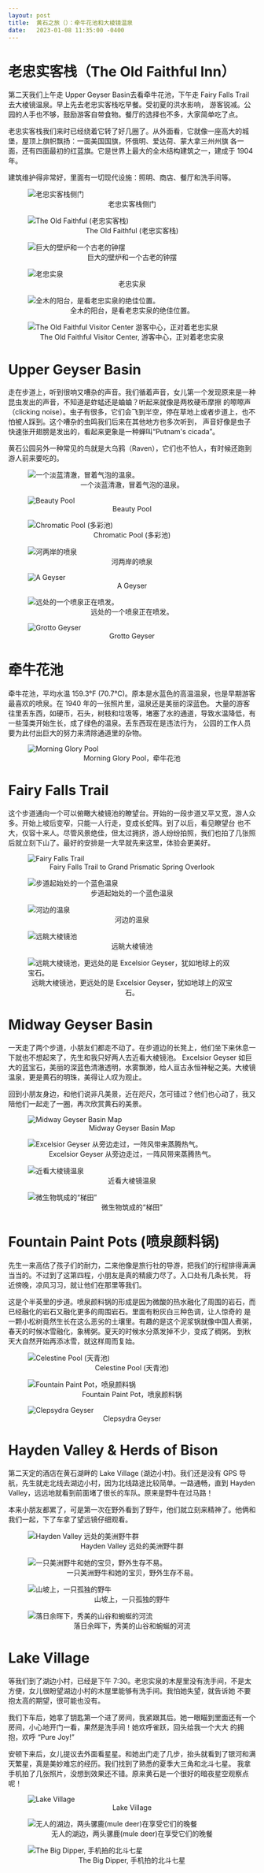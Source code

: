 ```yaml
---
layout: post
title:  黄石之旅（）：牵牛花池和大棱镜温泉
date:   2023-01-08 11:35:00 -0400
---
```


# 老忠实客栈（The Old Faithful Inn）

第二天我们上午走 Upper Geyser Basin去看牵牛花池，下午走 Fairy Falls Trail 去大棱镜温泉。早上先去老忠实客栈吃早餐。受初夏的洪水影响，
游客锐减。公园的人手也不够，鼓励游客自带食物。餐厅的选择也不多，大家简单吃了点。

老忠实客栈我们来时已经绕着它转了好几圈了。从外面看，它就像一座高大的城堡，屋顶上旗帜飘扬：一面美国国旗，怀俄明、爱达荷、蒙大拿三州州旗
各一面，还有四面最初的红蓝旗。它是世界上最大的全木结构建筑之一，建成于 1904 年。

建筑维护得非常好，里面有一切现代设施：照明、商店、餐厅和洗手间等。

<figure>
  <img src="../../../assets/images/Yellowstone-Day2/Old-Faithful-Inn.jpg" alt="老忠实客栈侧门"/>
  <center><figcaption>老忠实客栈侧门</figcaption></center>
</figure>

<figure>
  <img src="../../../assets/images/Yellowstone-Day2/Old-Faithful-Inn-2.jpg" alt="The Old Faithful (老忠实客栈)"/>
  <center><figcaption>The Old Faithful (老忠实客栈)</figcaption></center>
</figure>

<figure>
  <img src="../../../assets/images/Yellowstone-Day2/Old-Faithful-Inn-3.jpg" alt="巨大的壁炉和一个古老的钟摆"/>
  <center><figcaption>巨大的壁炉和一个古老的钟摆</figcaption></center>
</figure>

<figure>
  <img src="../../../assets/images/Yellowstone-Day2/Old-Faithful-Geyser.jpg" alt="老忠实泉"/>
  <center><figcaption>老忠实泉</figcaption></center>
</figure>

<figure>
  <img src="../../../assets/images/Yellowstone-Day2/Old-Faithful-Inn-4.jpg" alt="全木的阳台，是看老忠实泉的绝佳位置。"/>
  <center><figcaption>全木的阳台，是看老忠实泉的绝佳位置。</figcaption></center>
</figure>

<figure>
  <img src="../../../assets/images/Yellowstone-Day2/Old-Faithful-Visitor-Center.jpg" alt="The Old Faithful Visitor Center 游客中心，正对着老忠实泉"/>
  <center><figcaption>The Old Faithful Visitor Center, 游客中心，正对着老忠实泉</figcaption></center>
</figure>

# Upper Geyser Basin

走在步道上，听到很响又嘈杂的声音。我们循着声音，女儿第一个发现原来是一种昆虫发出的声音，不知道是蚱蜢还是蛐蛐？听起来就像是两枚硬币摩擦
的嚓嚓声（clicking noise）。虫子有很多，它们会飞到半空，停在草地上或者步道上，也不怕被人踩到。这个嘈杂的虫鸣我们后来在其他地方也多次听到，
声音好像是虫子快速张开翅膀是发出的，看起来更象是一种蝉叫“Putnam's cicada”。

黄石公园另外一种常见的鸟就是大乌鸦（Raven），它们也不怕人，有时候还跑到游人前来要吃的。

<figure>
  <img src="../../../assets/images/Yellowstone-Day2/A-Sapphire-Pool.jpg" alt="一个淡蓝清澈，冒着气泡的温泉。"/>
  <center><figcaption>一个淡蓝清澈，冒着气泡的温泉。</figcaption></center>
</figure>

<figure>
  <img src="../../../assets/images/Yellowstone-Day2/Beauty-Pool.jpg" alt="Beauty Pool"/>
  <center><figcaption>Beauty Pool</figcaption></center>
</figure>

<figure>
  <img src="../../../assets/images/Yellowstone-Day2/Chromatic-Pool.jpg" alt="Chromatic Pool (多彩池)"/>
  <center><figcaption>Chromatic Pool (多彩池)</figcaption></center>
</figure>

<figure>
  <img src="../../../assets/images/Yellowstone-Day2/Firehole-River.jpg" alt="河两岸的喷泉"/>
  <center><figcaption>河两岸的喷泉</figcaption></center>
</figure>

<figure>
  <img src="../../../assets/images/Yellowstone-Day2/A-Geyser.jpg" alt="A Geyser"/>
  <center><figcaption>A Geyser</figcaption></center>
</figure>

<figure>
  <img src="../../../assets/images/Yellowstone-Day2/Scenic-View.jpg" alt="远处的一个喷泉正在喷发。"/>
  <center><figcaption>远处的一个喷泉正在喷发。</figcaption></center>
</figure>

<figure>
  <img src="../../../assets/images/Yellowstone-Day2/Grotto-Geyser.jpg" alt="Grotto Geyser"/>
  <center><figcaption>Grotto Geyser</figcaption></center>
</figure>

# 牵牛花池

牵牛花池，平均水温 159.3°F (70.7°C)。原本是水蓝色的高温温泉，也是早期游客最喜欢的喷泉。在 1940 年的一张照片里，温泉还是美丽的深蓝色。
大量的游客往里丢东西，如硬币，石头，树枝和垃圾等，堵塞了水的通道，导致水温降低，有一些藻类开始生长，成了绿色的温泉。丢东西现在是违法行为，
公园的工作人员要为此付出巨大的努力来清除通道里的杂物。

<figure>
  <img src="../../../assets/images/Yellowstone-Day2/Morning-Glory-Pool.jpg" alt="Morning Glory Pool"/>
  <center><figcaption>Morning Glory Pool，牵牛花池</figcaption></center>
</figure>


# Fairy Falls Trail

这个步道通向一个可以俯瞰大棱镜池的瞭望台。开始的一段步道又平又宽，游人众多。开始上坡后变窄，只能一人行走，变成长蛇阵。到了以后，看见瞭望台
也不大，仅容十来人。尽管风景绝佳，但太过拥挤，游人纷纷拍照，我们也拍了几张照后就立刻下山了。最好的安排是一大早就先来这里，体验会更美好。

<figure>
  <img src="../../../assets/images/Yellowstone-Day2/Fairy-Falls-Trail.png" alt="Fairy Falls Trail"/>
  <center><figcaption>Fairy Falls Trail to Grand Prismatic Spring Overlook</figcaption></center>
</figure>

<figure>
  <img src="../../../assets/images/Yellowstone-Day2/A-Sapphire-Pool-2.jpg" alt="步道起始处的一个蓝色温泉"/>
  <center><figcaption>步道起始处的一个蓝色温泉</figcaption></center>
</figure>

<figure>
  <img src="../../../assets/images/Yellowstone-Day2/A-Sapphire-Pool-3.jpg" alt="河边的温泉"/>
  <center><figcaption>河边的温泉</figcaption></center>
</figure>

<figure>
  <img src="../../../assets/images/Yellowstone-Day2/Grand-Prismatic-Spring-01.jpg" alt="远眺大棱镜池"/>
  <center><figcaption>远眺大棱镜池</figcaption></center>
</figure>

<figure>
  <img src="../../../assets/images/Yellowstone-Day2/Grand-Prismatic-Spring-02.jpg" alt="远眺大棱镜池，更远处的是 Excelsior Geyser，犹如地球上的双宝石。"/>
  <center><figcaption>远眺大棱镜池，更远处的是 Excelsior Geyser，犹如地球上的双宝石。</figcaption></center>
</figure>


# Midway Geyser Basin

一天走了两个步道，小朋友们都走不动了。在步道边的长凳上，他们坐下来休息一下就也不想起来了，先生和我只好两人去近看大棱镜池。 
Excelsior Geyser 如巨大的蓝宝石，美丽的深蓝色清澈透明，水雾飘渺，给人亘古永恒神秘之美。大棱镜温泉，更是黄石的明珠，美得让人叹为观止。

回到小朋友身边，和他们说非凡美景，近在咫尺，怎可错过？他们也心动了，我又陪他们一起走了一圈，再次欣赏黄石的美景。

<figure>
  <img src="../../../assets/images/Yellowstone-Day2/Midway-Geyser-Basin.jpg" alt="Midway Geyser Basin Map"/>
  <center><figcaption>Midway Geyser Basin Map</figcaption></center>
</figure>

<figure>
  <img src="../../../assets/images/Yellowstone-Day2/Excelsior-Geyser.jpg" alt="Excelsior Geyser 从旁边走过，一阵风带来蒸腾热气。"/>
  <center><figcaption>Excelsior Geyser 从旁边走过，一阵风带来蒸腾热气。</figcaption></center>
</figure>

<figure>
  <img src="../../../assets/images/Yellowstone-Day2/Grand-Prismatic-Spring-03.jpg" alt="近看大棱镜温泉"/>
  <center><figcaption>近看大棱镜温泉</figcaption></center>
</figure>

<figure>
  <img src="../../../assets/images/Yellowstone-Day2/Grand-Prismatic-Spring-04.jpg" alt="微生物筑成的“梯田”"/>
  <center><figcaption>微生物筑成的“梯田”</figcaption></center>
</figure>

# Fountain Paint Pots (喷泉颜料锅)

先生一来高估了孩子们的耐力，二来他像是旅行社的导游，把我们的行程排得满满当当的。不过到了这第四程，小朋友是真的精疲力尽了。入口处有几条长凳，
将近傍晚，凉风习习，就让他们在那里等我们。

这是个半英里的步道。喷泉颜料锅的形成是因为微酸的热水融化了周围的岩石，而已经融化的岩石又融化更多的周围岩石。里面有粉灰白三种色调，让人惊奇的
是一颗小松树竟然生长在这么恶劣的土壤里。有趣的是这个泥浆锅就像中国人煮粥，春天的时候冰雪融化，象稀粥。夏天的时候水分蒸发掉不少，变成了稠粥。
到秋天大自然开始再添冰雪，就这样周而复始。

<figure>
  <img src="../../../assets/images/Yellowstone-Day2/Celestine-Pool.jpg" alt="Celestine Pool (天青池)"/>
  <center><figcaption>Celestine Pool (天青池)</figcaption></center>
</figure>

<figure>
  <img src="../../../assets/images/Yellowstone-Day2/Fountain-Paint-Pot.jpg" alt="Fountain Paint Pot，喷泉颜料锅"/>
  <center><figcaption>Fountain Paint Pot，喷泉颜料锅</figcaption></center>
</figure>

<figure>
  <img src="../../../assets/images/Yellowstone-Day2/Clepsydra-Geyser.jpg" alt="Clepsydra Geyser"/>
  <center><figcaption>Clepsydra Geyser</figcaption></center>
</figure>

# Hayden Valley & Herds of Bison

第二天定的酒店在黄石湖畔的 Lake Village (湖边小村)。我们还是没有 GPS 导航，先生就走北线去湖边小村，因为北线路途比较简单。一路通畅，直到 
Hayden Valley，远远地就看到前面堵了很长的车队。原来是野牛在过马路！

本来小朋友都累了，可是第一次在野外看到了野牛，他们就立刻来精神了。他俩和我们一起，下了车拿了望远镜仔细观看。

<figure>
  <img src="../../../assets/images/Yellowstone-Day2/Hayden-Valley-01.jpg" alt="Hayden Valley 远处的美洲野牛群"/>
  <center><figcaption>Hayden Valley 远处的美洲野牛群</figcaption></center>
</figure>

<figure>
  <img src="../../../assets/images/Yellowstone-Day2/Bison-01.jpg" alt="一只美洲野牛和她的宝贝，野外生存不易。"/>
  <center><figcaption>一只美洲野牛和她的宝贝，野外生存不易。</figcaption></center>
</figure>

<figure>
  <img src="../../../assets/images/Yellowstone-Day2/Bison-02.jpg" alt="山坡上，一只孤独的野牛"/>
  <center><figcaption>山坡上，一只孤独的野牛</figcaption></center>
</figure>

<figure>
  <img src="../../../assets/images/Yellowstone-Day2/Hayden-Valley-02.jpg" alt="落日余晖下，秀美的山谷和蜿蜒的河流"/>
  <center><figcaption>落日余晖下，秀美的山谷和蜿蜒的河流</figcaption></center>
</figure>

# Lake Village

等我们到了湖边小村，已经是下午 7:30。老忠实泉的木屋里没有洗手间，不是太方便，女儿很盼望湖边小村的木屋里能够有洗手间。我怕她失望，就告诉她
不要抱太高的期望，很可能也没有。

我们下车后，她拿了钥匙第一个进了房间，我紧跟其后。她一眼瞄到里面还有一个房间，小心地开门一看，果然是洗手间！她欢呼雀跃，回头给我一个大大
的拥抱，欢呼 “Pure Joy!”

安顿下来后，女儿提议去外面看星星。和她出门走了几步，抬头就看到了银河和满天繁星，真是美妙难忘的经历。我们找到了熟悉的夏季大三角和北斗七星。
我拿手机拍了几张照片，没想到效果还不错。原来黄石是一个很好的暗夜星空观察点呢！


<figure>
  <img src="../../../assets/images/Yellowstone-Day2/Lake-Village.jpg" alt="Lake Village"/>
  <center><figcaption>Lake Village</figcaption></center>
</figure>

<figure>
  <img src="../../../assets/images/Yellowstone-Day2/Deer.jpg" alt="无人的湖边，两头骡鹿(mule deer)在享受它们的晚餐"/>
  <center><figcaption>无人的湖边，两头骡鹿(mule deer)在享受它们的晚餐</figcaption></center>
</figure>

<figure>
  <img src="../../../assets/images/Yellowstone-Day2/Big-Dipper.jpg" alt="The Big Dipper, 手机拍的北斗七星"/>
  <center><figcaption>The Big Dipper, 手机拍的北斗七星</figcaption></center>
</figure>
